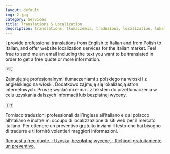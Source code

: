 ```yaml
---
layout: default
img: 2.jpg
category: Services
title: Translations & Localization
description: translations, tłumaczenia, traduzioni, localization, lokalizacja, localizzazione, xl8, tn9, l10n
---
```

<p>
I provide professional translations from English to Italian and from Polish to Italian, and offer website localization services for the Italian market. Feel free to send me an email including the text you want to be translated in order to get a free quote or more information.
</p>
&#127477;&#127473;
<p>
Zajmuję się profesjonalnymi tłumaczeniami z polskiego na włoski i z angielskiego na włoski. Dodatkowo zajmuję się lokalizacją stron internetowych. Proszę wysłać mi e-mail z tekstem do przetłumaczenia w celu uzyskania dalszych informacji lub bezpłatnej wyceny.
</p>
&#127470;&#127481;
<p>
Fornisco traduzioni professionali dall’inglese all’italiano e dal polacco all’italiano e inoltre mi occupo di localizzazione di siti web per il mercato italiano. Per ottenere un preventivo gratuito inviami il testo che hai bisogno di tradurre e ti fornirò volentieri maggiori informazioni. 
</p>
  <a href="mailto:angela@tiliatranslations.it">Request a free quote. · Uzyskaj bezpłatną wycenę. · Richiedi gratuitamente un preventivo.</a>
